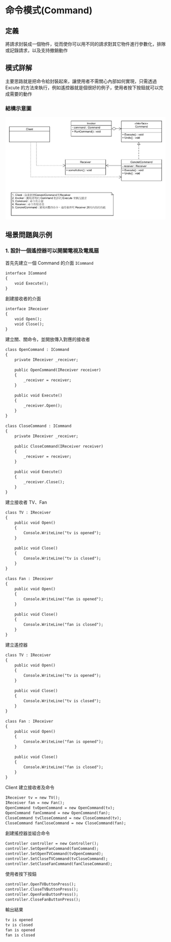 # 命令模式(Command)

## 定義

將請求封裝成一個物件，從而使你可以用不同的請求對其它物件進行參數化，排隊或記錄請求，以及支持撤銷動作

## 模式詳解

主要思路就是把命令給封裝起來，讓使用者不需關心內部如何實現，只需透過 Excute 的方法來執行，例如遙控器就是個很好的例子，使用者按下按鈕就可以完成需要的動作

### 結構示意圖

![command diagram](Image/Command%20Diagram.jpg)

## 埸景問題與示例

### 1. 設計一個遙控器可以開關電視及電風扇

首先先建立一個 Command 的介面 `ICommand`

```CSharp
interface ICommand
{
    void Execute();
}
```

創建接收者的介面

```CSharp
interface IReceiver
{
    void Open();
    void Close();
}
```

建立關、關命令，並開放傳入對應的接收者

```CSharp
class OpenCommand : ICommand
{
    private IReceiver _receiver;

    public OpenCommand(IReceiver receiver)
    {
        _receiver = receiver;
    }

    public void Execute()
    {
        _receiver.Open();
    }
}

class CloseCommand : ICommand
{
    private IReceiver _receiver;

    public CloseCommand(IReceiver receiver)
    {
        _receiver = receiver;
    }

    public void Execute()
    {
        _receiver.Close();
    }
}
```

建立接收者 TV、Fan

```CSharp
class TV : IReceiver
{
    public void Open()
    {
        Console.WriteLine("tv is opened");
    }

    public void Close()
    {
        Console.WriteLine("tv is closed");
    }
}

class Fan : IReceiver
{
    public void Open()
    {
        Console.WriteLine("fan is opened");
    }

    public void Close()
    {
        Console.WriteLine("fan is closed");
    }
}
```

建立遙控器

```CSharp
class TV : IReceiver
{
    public void Open()
    {
        Console.WriteLine("tv is opened");
    }

    public void Close()
    {
        Console.WriteLine("tv is closed");
    }
}

class Fan : IReceiver
{
    public void Open()
    {
        Console.WriteLine("fan is opened");
    }

    public void Close()
    {
        Console.WriteLine("fan is closed");
    }
}
```

Client 建立接收者及命令

```CSharp
IReceiver tv = new TV();
IReceiver fan = new Fan();
OpenCommand tvOpenCommand = new OpenCommand(tv);
OpenCommand fanCommand = new OpenCommand(fan);
CloseCommand tvCloseCommand = new CloseCommand(tv);
CloseCommand fanCloseCommand = new CloseCommand(fan);
```

創建搖控器並組合命令

```CSharp
Controller controller = new Controller();
controller.SetOpenFanCommand(fanCommand);
controller.SetOpenTVCommand(tvOpenCommand);
controller.SetCloseTVCommand(tvCloseCommand);
controller.SetCloseFanCommand(fanCloseCommand);
```

使用者按下按鈕

```CSharp
controller.OpenTVButtonPress();
controller.CloseTVButtonPress();
controller.OpenFanButtonPress();
controller.CloseFanButtonPress();
```

輸出結果

```
tv is opened
tv is closed
fan is opened
fan is closed
```
